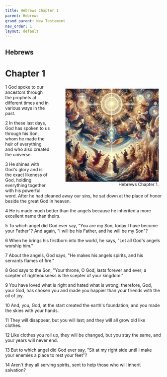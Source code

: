 ```yaml
---
title: Hebrews Chapter 1
parent: Hebrews
grand_parent: New Testament
nav_order: 1
layout: default
---
```


## Hebrews

# Chapter 1

<figure style="float: right; margin-right: 10px;">
    <img src="/assets/Image/Hebrews/500/1.jpg" alt="Hebrews Chapter 1" style="width: 300px; height: 300px; float: right;padding-left: 10px;"/>
    <figcaption style="clear: both;text-align: right;">Hebrews Chapter 1.</figcaption>
</figure>
1 God spoke to our ancestors through the prophets at different times and in various ways in the past.

2 In these last days, God has spoken to us through his Son, whom he made the heir of everything and who also created the universe.

3 He shines with God's glory and is the exact likeness of God, holding everything together with his powerful word. After he had cleaned away our sins, he sat down at the place of honor beside the great God in heaven.

4 He is made much better than the angels because he inherited a more excellent name than theirs.

5 To which angel did God ever say, "You are my Son, today I have become your Father"? And again, "I will be his Father, and he will be my Son"?

6 When he brings his firstborn into the world, he says, "Let all God's angels worship him."

7 About the angels, God says, "He makes his angels spirits, and his servants flames of fire."

8 God says to the Son, "Your throne, O God, lasts forever and ever; a scepter of righteousness is the scepter of your kingdom."

9 You have loved what is right and hated what is wrong; therefore, God, your God, has chosen you and made you happier than your friends with the oil of joy.

10 And, you, God, at the start created the earth's foundation; and you made the skies with your hands.

11 They will disappear, but you will last; and they will all grow old like clothes.

12 Like clothes you roll up, they will be changed, but you stay the same, and your years will never end.

13 But to which angel did God ever say, "Sit at my right side until I make your enemies a place to rest your feet"?

14 Aren't they all serving spirits, sent to help those who will inherit salvation?


